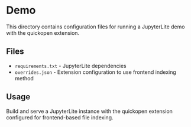 # Demo

This directory contains configuration files for running a JupyterLite demo with the quickopen extension.

## Files

- `requirements.txt` - JupyterLite dependencies
- `overrides.json` - Extension configuration to use frontend indexing method

## Usage

Build and serve a JupyterLite instance with the quickopen extension configured for frontend-based file indexing.
